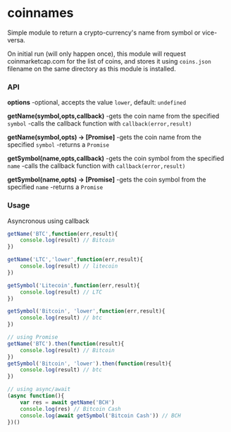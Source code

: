 # coinnames
Simple module to return a crypto-currency's name from symbol or vice-versa. 

On initial run (will only happen once), this module will request coinmarketcap.com for the list of coins, and stores it 
using `coins.json` filename on the same directory as this module is installed.

### API
**options**
-optional, accepts the value `lower`, default: `undefined`

**getName(symbol,opts,callback)**
-gets the coin name from the specified `symbol`
-calls the callback function with `callback(error,result)`

**getName(symbol,opts) -> [Promise]**
-gets the coin name from the specified `symbol`
-returns a `Promise`

**getSymbol(name,opts,callback)**
-gets the coin symbol from the specified `name`
-calls the callback function with `callback(error,result)`

**getSymbol(name,opts) -> [Promise]**
-gets the coin symbol from the specified `name`
-returns a `Promise`

### Usage

Asyncronous using callback

```javascript
getName('BTC',function(err,result){
    console.log(result) // Bitcoin
})

getName('LTC','lower',function(err,result){
    console.log(result) // litecoin
})

getSymbol('Litecoin',function(err,result){
    console.log(result) // LTC
})

getSymbol('Bitcoin', 'lower',function(err,result){
    console.log(result) // btc
})

// using Promise
getName('BTC').then(function(result){
    console.log(result) // Bitcoin
})
getSymbol('Bitcoin', 'lower').then(function(result){
    console.log(result) // btc
})

// using async/await
(async function(){
    var res = await getName('BCH')
    console.log(res) // Bitcoin Cash
    console.log(await getSymbol('Bitcoin Cash')) // BCH
})()


```